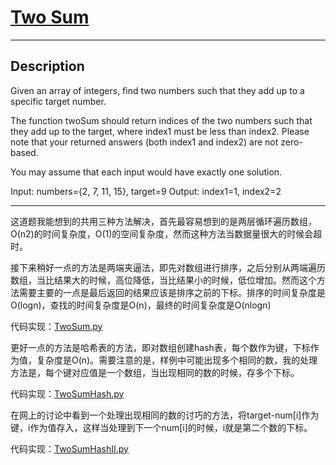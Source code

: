 # [Two Sum](https://leetcode.com/problems/two-sum/)

---

## Description
Given an array of integers, find two numbers such that they add up to a specific target number.

The function twoSum should return indices of the two numbers such that they add up to the target, where index1 must be less than index2. Please note that your returned answers (both index1 and index2) are not zero-based.

You may assume that each input would have exactly one solution.

Input: numbers={2, 7, 11, 15}, target=9
Output: index1=1, index2=2

---

这道题我能想到的共用三种方法解决，首先最容易想到的是两层循环遍历数组，O(n2)的时间复杂度，O(1)的空间复杂度，然而这种方法当数据量很大的时候会超时。

接下来稍好一点的方法是两端夹逼法，即先对数组进行排序，之后分别从两端遍历数组，当比结果大的时候，高位降低，当比结果小的时候，低位增加。然而这个方法需要主要的一点是最后返回的结果应该是排序之前的下标。排序的时间复杂度是O(logn)，查找的时间复杂度是O(n)，最终的时间复杂度是O(nlogn)


代码实现：[TwoSum.py](./TwoSum/TwoSum.py)

更好一点的方法是哈希表的方法，即对数组创建hash表，每个数作为键，下标作为值，复杂度是O(n)。需要注意的是，样例中可能出现多个相同的数，我的处理方法是，每个键对应值是一个数组，当出现相同的数的时候，存多个下标。


代码实现：[TwoSumHash.py](./TwoSum/TwoSumHash.py)

在网上的讨论中看到一个处理出现相同的数的讨巧的方法，将target-num[i]作为键，i作为值存入，这样当处理到下一个num[i]的时候，i就是第二个数的下标。


代码实现：[TwoSumHashII.py](./TwoSum/TwoSumHashII.py)

